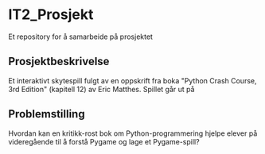 # IT2_Prosjekt
Et repository for å samarbeide på prosjektet

## Prosjektbeskrivelse
Et interaktivt skytespill fulgt av en oppskrift fra boka "Python Crash Course, 3rd Edition" (kapitell 12) av Eric Matthes. Spillet går ut på 

## Problemstilling
Hvordan kan en kritikk-rost bok om Python-programmering hjelpe elever på videregående til å forstå Pygame og lage et Pygame-spill?